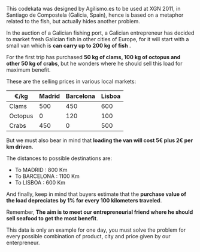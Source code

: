 This codekata was designed by Agilismo.es to be used at XGN 2011, in Santiago de Compostela (Galicia, Spain), hence is based on a metaphor related to the fish, but actually hides another problem.

In the auction of a Galician fishing port, a Galician entrepreneur has decided to market fresh Galician fish in other cities of Europe, for it will start with a small van which is **can carry up to 200 kg of fish** .

For the first trip has purchased **50 kg of clams, 100 kg of octopus and other 50 kg of crabs**, but he wonders where he should sell this load for maximum benefit.

These are the selling prices in various local markets:

| €/kg    | Madrid | Barcelona | Lisboa |
|---------|--------|-----------|--------|
| Clams   | 500    | 450       | 600    |
| Octopus | 0      | 120       | 100    |
| Crabs   | 450    | 0         | 500    |

But we must also bear in mind that **loading the van will cost 5€ plus 2€ per km driven**.

The distances to possible destinations are:

* To MADRID : 800 Km
* To BARCELONA : 1100 Km
* To LISBOA : 600 Km


And finally, keep in mind that buyers estimate that the **purchase value of the load depreciates by 1% for every 100 kilometers traveled**.

Remember, **The aim is to meet our entrepreneurial friend where he should sell seafood to get the most benefit**.

This data is only an example for one day, you must solve the problem for every possible combination of product, city and price  given by our enterpreneur.
